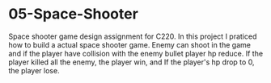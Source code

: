 # 05-Space-Shooter
Space shooter game design assignment for C220. 
In this project I praticed how to build a actual space shooter game. Enemy can shoot in the game and if the player have collision with the enemy bullet player hp reduce. If the player killed all the enemy, the player win, and If the player's hp drop to 0, the player lose.
